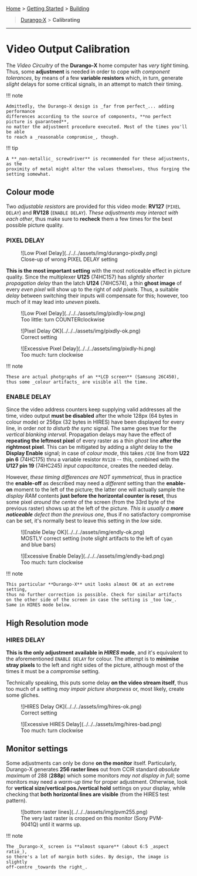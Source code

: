 [Home](../../../index.md) > [Getting Started](../../../started.md) > [Building](../../building.md)
> [Durango·X](../durango.md) > **Calibrating**
___
# Video Output Calibration

The _Video Circuitry_ of the **Durango-X** home computer has _very tight_ timing.
Thus, some **adjustment** is needed in order to cope with _component tolerances_,
by means of a few **variable resistors** which, in turn, generate _slight_ delays
for some critical signals, in an attempt to match their timing.

!!! note

	Admittedly, the Durango-X design is _far from perfect_... adding performance
	differences according to the source of components, **no perfect picture is guaranteed**,
	no matter the adjustment procedure executed. Most of the times you'll be able
	to reach a _reasonable compromise_, though.

!!! tip

	A **_non-metallic_ screwdriver** is recommended for these adjustments, as the
	proximity of metal might alter the values themselves, thus forging the setting somewhat.

## Colour mode

Two _adjustable resistors_ are provided for this video mode: **RV127** (`PIXEL DELAY`)
and **RV128** (``ENABLE DELAY``). _These adjustments may interact with each other_,
thus make sure to **recheck** them a few times for the best possible picture quality.

### PIXEL DELAY

<figure markdown>
![Low Pixel Delay](../../../assets/img/durango-pixdly.png)
<figcaption>Close-up of wrong PIXEL DELAY setting</figcaption>
</figure>

**This is the most important setting** with the most noticeable effect in picture quality.
Since the multiplexer **U125** (74HC157) has _slightly shorter propagation delay_
than the latch **U124** (74HC574), a thin **ghost image** of every _even pixel_
will show up to the right of _odd pixels_. Thus, a suitable _delay_ between switching
their inputs will compensate for this; however, too much of it may lead into _uneven_ pixels.

<figure markdown>
![Low Pixel Delay](../../../assets/img/pixdly-low.png)
<figcaption>Too little: turn COUNTERclockwise</figcaption>
</figure>
<figure markdown>
![Pixel Delay OK](../../../assets/img/pixdly-ok.png)
<figcaption>Correct setting</figcaption>
</figure>
<figure markdown>
![Excessive Pixel Delay](../../../assets/img/pixdly-hi.png)
<figcaption>Too much: turn clockwise</figcaption>
</figure>

!!! note

	These are actual photgraphs of an **LCD screen** (Samsung 26C450),
	thus some _colour artifacts_ are visible all the time.

### ENABLE DELAY

Since the video address counters keep supplying valid addresses all the time,
video output **must be disabled** after the whole 128px (64 bytes in colour mode)
or 256px (32 bytes in HIRES) have been displayed for every line, in order
_not to disturb the sync_ signal. The same goes true for the _vertical blanking interval_.
Propagation delays may have the effect of **repeating the leftmost pixel**
of every raster as a thin _ghost_ line **after the rightmost pixel**.
This can be mitigated by adding a _slight_ delay to the **Display Enable** signal;
in case of _colour mode_, this takes `/CDE` line from **U22 pin 6** (74HC175)
thru a variable resistor `RV128` -- this, combined with the **U127 pin 19** (74HC245)
_input capacitance_, creates the needed delay.

However, _these timing differences are NOT symmetrical_, thus in practice the
**enable-off** as described may need a _different_ setting than the **enable-on**
moment to the left of the picture; the latter one will actually sample the
_display RAM_ contents **just before the horizontal counter is reset**, thus
some pixel _around the centre_ of the screen (from the 33rd byte of the previous raster)
shows up at the left of the picture. _This is usually a **more noticeable** defect
than the previous one_, thus if no satisfactory compromise can be set,
it's normally best to leave this setting in the _low_ side.

<figure markdown>
![Enable Delay OK](../../../assets/img/endly-ok.png)
<figcaption>MOSTLY correct setting (note slight artifacts to the left of
cyan and blue bars)</figcaption>
</figure>
<figure markdown>
![Excessive Enable Delay](../../../assets/img/endly-bad.png)
<figcaption>Too much: turn clockwise</figcaption>
</figure>

!!! note

	This particular **Durango-X** unit looks almost OK at an extreme setting,
	thus no further correction is possible. Check for similar artifacts
	on the other side of the screen in case the setting is _too low_.
	Same in HIRES mode below.

## High Resolution mode

### HIRES DELAY

**This is the only adjustment available in _HIRES_ mode**, and it's equivalent to the
aforementioned `ENABLE DELAY` for colour. The attempt is to **minimise stray pixels**
to the left and right sides of the picture, although most of the times it must be a
_compromise_ setting.

Technically speaking, this puts some delay **on the video stream itself**, thus
too much of a setting _may impair picture sharpness_ or, most likely, create some gliches.

<figure markdown>
![HIRES Delay OK](../../../assets/img/hires-ok.png)
<figcaption>Correct setting</figcaption>
</figure>
<figure markdown>
![Excessive HIRES Delay](../../../assets/img/hires-bad.png)
<figcaption>Too much: turn clockwise</figcaption>
</figure>

## Monitor settings

Some adjustments can only be done **on the monitor** itself. Particularly,
Durango-X generates **256 raster lines** out from CCIR standard _absolute maximum_
of 288 (**288p**) which some monitors _may not display in full_; some monitors
may need a _warm-up time_ for proper adjustment. Otherwise, look for
**vertical size/vertical pos./vertical hold** settings on your display, while checking
that **both horizontal lines are visible** (from the HIRES test pattern).

<figure markdown>
![bottom raster lines](../../../assets/img/pvm255.png)
<figcaption>The very last raster is cropped on this monitor (Sony PVM-9041Q)
until it warms up.</figcaption>
</figure>

!!! note

	The _Durango-X_ screen is **almost square** (about 6:5 _aspect ratio_),
	so there's a lot of margin both sides. By design, the image is slightly
	off-centre _towards the right_.
